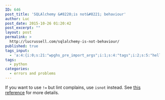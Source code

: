```yaml
---
ID: 646
post_title: 'SQLAlchemy &#8220;is not&#8221; behaviour'
author: Luc
post_date: 2015-10-26 01:20:42
post_excerpt: ""
layout: post
permalink: >
  http://lucrussell.com/sqlalchemy-is-not-behaviour/
published: true
tags_input:
  - 'a:4:{i:0;s:21:"wpghs_pre_import_args";i:1;s:4:"tags";i:2;s:5:"hello";i:3;s:5:"world";}'
tags:
  - python
categories:
  - errors and problems
---
```

If you want to use `!=` but lint complains, use `isnot` instead. See [this reference][1] for more details.

 [1]: http://docs.sqlalchemy.org/en/rel_1_0/orm/tutorial.html